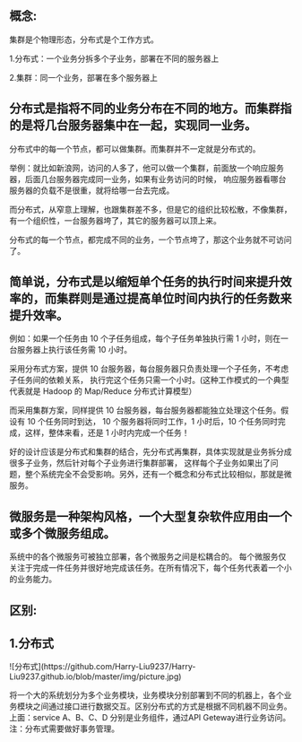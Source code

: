 <h2>概念:</h2>
<p>集群是个物理形态，分布式是个工作方式。</p>
<p>1.分布式：一个业务分拆多个子业务，部署在不同的服务器上</p>
<p>2.集群：同一个业务，部署在多个服务器上</p>
<h2>分布式是指将不同的业务分布在不同的地方。而集群指的是将几台服务器集中在一起，实现同一业务。</h2>
<p>分布式中的每一个节点，都可以做集群。而集群并不一定就是分布式的。</p>
<p>举例：就比如新浪网，访问的人多了，他可以做一个集群，前面放一个响应服务器，后面几台服务器完成同一业务，如果有业务访问的时候，
响应服务器看哪台服务器的负载不是很重，就将给哪一台去完成。</p>
<p>而分布式，从窄意上理解，也跟集群差不多，但是它的组织比较松散，不像集群，有一个组织性，一台服务器垮了，其它的服务器可以顶上来。</p>
<p>分布式的每一个节点，都完成不同的业务，一个节点垮了，那这个业务就不可访问了。</p>
<h2>简单说，分布式是以缩短单个任务的执行时间来提升效率的，而集群则是通过提高单位时间内执行的任务数来提升效率。</h2>
<p>例如：如果一个任务由 10 个子任务组成，每个子任务单独执行需 1 小时，则在一台服务器上执行该任务需 10 小时。</p>
<p>采用分布式方案，提供 10 台服务器，每台服务器只负责处理一个子任务，不考虑子任务间的依赖关系，
执行完这个任务只需一个小时。(这种工作模式的一个典型代表就是 Hadoop 的 Map/Reduce 分布式计算模型）</p>
<p>而采用集群方案，同样提供 10 台服务器，每台服务器都能独立处理这个任务。假设有 10 个任务同时到达，
10 个服务器将同时工作，1 小时后，10 个任务同时完成，这样，整体来看，还是 1 小时内完成一个任务！</p>
<p>好的设计应该是分布式和集群的结合，先分布式再集群，具体实现就是业务拆分成很多子业务，然后针对每个子业务进行集群部署，
这样每个子业务如果出了问题，整个系统完全不会受影响。另外，还有一个概念和分布式比较相似，那就是微服务。</p>
<h2>微服务是一种架构风格，一个大型复杂软件应用由一个或多个微服务组成。</h2>
<p>系统中的各个微服务可被独立部署，各个微服务之间是松耦合的。
每个微服务仅关注于完成一件任务并很好地完成该任务。在所有情况下，每个任务代表着一个小的业务能力。</p>
<h2>区别:</h2>
<h2>1.分布式</h2>
![分布式](https://github.com/Harry-Liu9237/Harry-Liu9237.github.io/blob/master/img/picture.jpg)
<p>将一个大的系统划分为多个业务模块，业务模块分别部署到不同的机器上，各个业务模块之间通过接口进行数据交互。区别分布式的方式是根据不同机器不同业务。
上面：service A、B、C、D 分别是业务组件，通过API Geteway进行业务访问。
注：分布式需要做好事务管理。</p>
